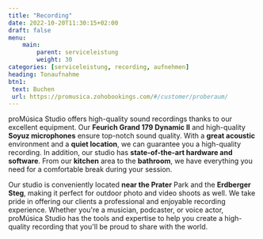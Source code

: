 ```yaml
---
title: "Recording"
date: 2022-10-20T11:30:15+02:00
draft: false
menu:
    main:
        parent: serviceleistung
        weight: 30
categories: [serviceleistung, recording, aufnehmen]
heading: Tonaufnahme
btn1:
 text: Buchen
 url: https://promusica.zohobookings.com/#/customer/proberaum/
---
```

proMúsica Studio offers high-quality sound recordings thanks to our excellent equipment. Our **Feurich Grand 179 Dynamic II** and high-quality **Soyuz microphones** ensure top-notch sound quality. With a **great acoustic** environment and a **quiet location**, we can guarantee you a high-quality recording. In addition, our studio has **state-of-the-art hardware and software**. From our **kitchen** area to the **bathroom**, we have everything you need for a comfortable break during your session.

Our studio is conveniently located **near the Prater** Park and the **Erdberger Steg**, making it perfect for outdoor photo and video shoots as well. We take pride in offering our clients a professional and enjoyable recording experience. Whether you're a musician, podcaster, or voice actor, proMúsica Studio has the tools and expertise to help you create a high-quality recording that you'll be proud to share with the world.